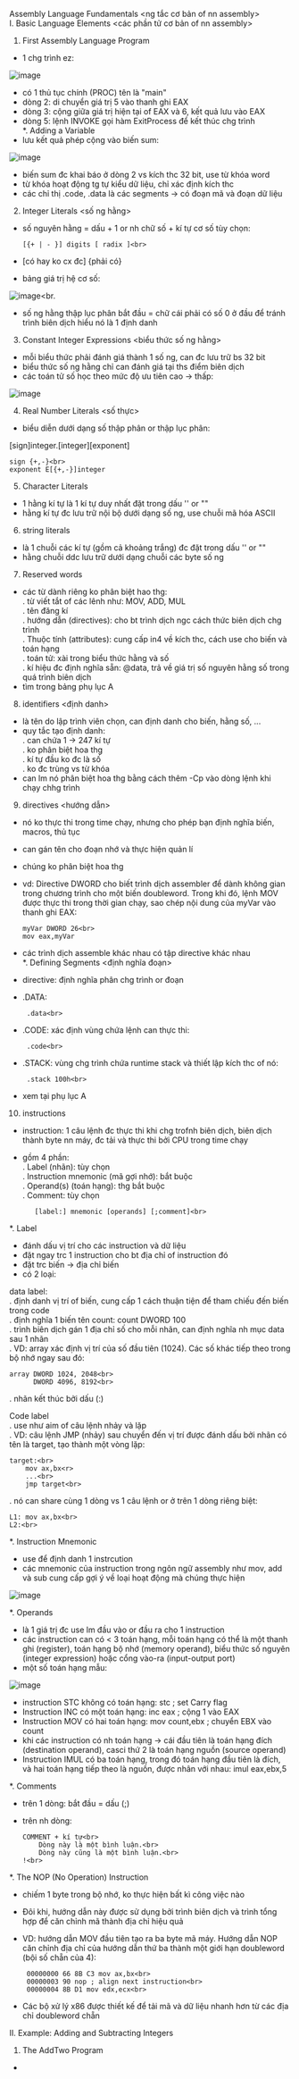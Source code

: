 Assembly Language Fundamentals <ng tắc cơ bản of nn assembly><br>
I. Basic Language Elements <các phần tử cơ bản of nn assembly><br>
1. First Assembly Language Program
- 1 chg trình ez:<br>

![image](https://github.com/chaumoon/Reverse-Engineering/assets/127403046/676694b2-c20e-4e64-aa8d-63d5bd8b5895)<br>

- có 1 thủ tục chính (PROC) tên là "main"
- dòng 2: di chuyển giá trị 5 vào thanh ghi EAX
- dòng 3: cộng giữa giá trị hiện tại of EAX và 6, kết quả lưu vào EAX
- dòng 5: lệnh INVOKE gọi hàm ExitProcess để kết thúc chg trình<br>
*. Adding a Variable<br>
- lưu kết quả phép cộng vào biến sum:<br>

![image](https://github.com/chaumoon/Reverse-Engineering/assets/127403046/a9b40d4f-36ce-49b5-b7af-b0e418653eae)<br>

- biến sum đc khai báo ở dòng 2 vs kích thc 32 bit, use từ khóa word 
- từ khóa hoạt động tg tự kiểu dữ liệu, chỉ xác định kích thc
- các chỉ thị .code, .data là các segments -> có đoạn mã và đoạn dữ liệu

2. Integer Literals <số ng hằng><br>
- số nguyên hằng = dấu + 1 or nh chữ số + kí tự cơ số tùy chọn:<br>

      [{+ | - }] digits [ radix ]<br>

- [có hay ko cx đc] {phải có}
- bảng giá trị hệ cơ số:<br>

![image](https://github.com/chaumoon/Reverse-Engineering/assets/127403046/fd363e6c-7ba3-4d78-9bf4-3053363c9a88)<br.

- số ng hằng thập lục phân bắt đầu = chữ cái phải có số 0 ở đầu để tránh trình biên dịch hiểu nó là 1 định danh

3. Constant Integer Expressions <biểu thức số ng hằng><br>
- mỗi biểu thức phải đánh giá thành 1 số ng, can đc lưu trữ bs 32 bit
- biểu thức số ng hằng chỉ can đánh giá tại ths điểm biên dịch
- các toán tử số học theo mức độ ưu tiên cao -> thấp:

![image](https://github.com/chaumoon/Reverse-Engineering/assets/127403046/e8b632a8-aaf6-414c-8e92-0e850f45981a)<br>

4. Real Number Literals <số thực>
- biểu diễn dưới dạng số thập phân or thập lục phân:

[sign]integer.[integer][exponent]<br>

    sign {+,-}<br>
    exponent E[{+,-}]integer

5. Character Literals<br>
- 1 hằng kí tự là 1 kí tự duy nhất đặt trong dấu '' or ""
- hằng kí tự đc lưu trữ nội bộ dưới dạng số ng, use chuỗi mã hóa ASCII

6. string literals<br>
- là 1 chuỗi các kí tự (gồm cả khoảng trắng) đc đặt trong dấu '' or ""
- hằng chuỗi ddc lưu trữ dưới dạng chuỗi các byte số ng

7. Reserved words<br>
- các từ dành riêng ko phân biệt hao thg:<br>
. từ viết tắt of các lênh như: MOV, ADD, MUL<br>
. tên đăng kí<br>
. hướng dẫn (directives): cho bt trình dịch ngc cách thức biên dịch chg trình<br>
. Thuộc tính (attributes): cung cấp in4 về kích thc, cách use cho biến và toán hạng<br>
. toán tử: xài trong biểu thức hằng và số<br>
. kí hiệu đc định nghĩa sẵn: @data, trả về giá trị số nguyên hằng số trong quá trình biên dịch
- tìm trong bảng phụ lục A

8. identifiers <định danh><br>
- là tên do lập trình viên chọn, can định danh cho biến, hằng số, ...
- quy tắc tạo định danh:<br>
. can chứa 1 -> 247 kí tự<br>
. ko phân biệt hoa thg<br>
. kí tự đầu ko đc là số<br>
. ko đc trùng vs từ khóa<br>
- can lm nó phân biệt hoa thg bằng cách thêm -Cp vào dòng lệnh khi chạy chhg trình

9. directives <hướng dẫn><br>
- nó ko thực thi trong time chạy, nhưng cho phép bạn định nghĩa biến, macros, thủ tục
- can gán tên cho đoạn nhớ và thực hiện quản lí
- chúng ko phân biệt hoa thg
- vd: Directive DWORD cho biết trình dịch assembler để dành không gian trong chương trình cho một biến doubleword. Trong khi đó, lệnh MOV được thực thi trong thời gian chạy, sao chép nội dung của myVar vào thanh ghi EAX:

      myVar DWORD 26<br>
      mov eax,myVar
      
- các trình dịch assemble khác nhau có tập directive khác nhau<br>
*. Defining Segments <định nghĩa đoạn><br>
- directive: định nghĩa phân chg trình or đoạn 
- .DATA:<br>

       .data<br>
       
- .CODE: xác định vùng chứa lệnh can thực thi:<br>

       .code<br>
       
- .STACK: vùng chg trình chứa runtime stack và thiết lập kích thc of nó:<br>

       .stack 100h<br>
       
- xem tại phụ lục A

10. instructions<br>
- instruction: 1 câu lệnh đc thực thi khi chg trofnh biên dịch, biên dịch thành byte nn máy, đc tải và thực thi bởi CPU trong time chạy
- gồm 4 phần:<br>
. Label (nhãn): tùy chọn<br>
. Instruction mnemonic (mã gợi nhớ): bắt buộc<br>
. Operand(s) (toán hạng): thg bắt buộc<br>
. Comment: tùy chọn

         [label:] mnemonic [operands] [;comment]<br>

*. Label<br>
- đánh dấu vị trí cho các instruction và dữ liệu
- đặt ngay trc 1 instruction cho bt địa chỉ of instruction đó
- đặt trc biến -> địa chỉ biến
- có 2 loại: <br>

data label: <br>
. định danh vị trí of biến, cung cấp 1 cách thuận tiện để tham chiếu đến biến trong code<br>
. định nghĩa 1 biến tên count: count DWORD 100<br>
. trình biên dịch gán 1 địa chỉ số cho mỗi nhãn, can định nghĩa nh mục data sau 1 nhãn<br>
. VD: array xác định vị trí của số đầu tiên (1024). Các số khác tiếp theo trong bộ nhớ ngay sau đó:<br>

    array DWORD 1024, 2048<br>
          DWORD 4096, 8192<br>
    
. nhãn kết thúc bởi dấu (:)<br>

Code label<br>
. use như aim of câu lệnh nhảy và lặp<br>
. VD: câu lệnh JMP (nhảy) sau chuyển đến vị trí được đánh dấu bởi nhãn có tên là target, tạo thành một vòng lặp:<br>

    target:<br>
        mov ax,bx<r>
        ...<br>
        jmp target<br>
        
. nó can share cùng 1 dòng vs 1 câu lệnh or ở trên 1 dòng riêng biệt:<br>

    L1: mov ax,bx<br>
    L2:<br>
    
*. Instruction Mnemonic<br>
- use để định danh 1 instrcution 
- các mnemonic của instruction trong ngôn ngữ assembly như mov, add và sub cung cấp gợi ý về loại hoạt động mà chúng thực hiện

![image](https://github.com/chaumoon/Reverse-Engineering/assets/127403046/60a2ddd8-c85e-437d-b8c7-3484bca73aaa)<br>

*. Operands<br>
- là 1 giá trị đc use lm đầu vào or đầu ra cho 1 instruction 
- các instruction can có < 3 toán hạng, mỗi toán hạng có thể là một thanh ghi (register), toán hạng bộ nhớ (memory operand), biểu thức số nguyên (integer expression) hoặc cổng vào-ra (input-output port)
- một số toán hạng mẫu:<br>

![image](https://github.com/chaumoon/Reverse-Engineering/assets/127403046/18ad3204-4837-4f9a-b02c-550f31ed88d9)<br>

- instruction STC không có toán hạng: stc ; set Carry flag
- Instruction INC có một toán hạng: inc eax ; cộng 1 vào EAX
- Instruction MOV có hai toán hạng: mov count,ebx ; chuyển EBX vào count
- khi các instruction có nh toán hạng -> cái đầu tiên là toán hạng đích (destination operand), casci thứ 2 là toán hạng nguồn (source operand)
- Instruction IMUL có ba toán hạng, trong đó toán hạng đầu tiên là đích, và hai toán hạng tiếp theo là nguồn, được nhân với nhau: imul eax,ebx,5<br>

*. Comments<br>
- trên 1 dòng: bắt đầu = dấu (;)
- trên nh dòng:

      COMMENT + kí tự<br>
          Dòng này là một bình luận.<br>
          Dòng này cũng là một bình luận.<br>
      !<br>
      
*. The NOP (No Operation) Instruction<br>
- chiếm 1 byte trong bộ nhớ, ko thực hiện bất kì công việc nào
- Đôi khi, hướng dẫn này được sử dụng bởi trình biên dịch và trình tổng hợp để căn chỉnh mã thành địa chỉ hiệu quả
- VD: hướng dẫn MOV đầu tiên tạo ra ba byte mã máy. Hướng dẫn NOP căn chỉnh địa chỉ của hướng dẫn thứ ba thành một giới hạn doubleword (bội số chẵn của 4):<br>

       00000000 66 8B C3 mov ax,bx<br>
       00000003 90 nop ; align next instruction<br>
       00000004 8B D1 mov edx,ecx<br>
       
- Các bộ xử lý x86 được thiết kế để tải mã và dữ liệu nhanh hơn từ các địa chỉ doubleword chẵn

II. Example: Adding and Subtracting Integers<br>
1. The AddTwo Program<br>
- 




